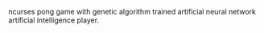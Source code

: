 ncurses pong game with genetic algorithm trained artificial neural network artificial intelligence player.
